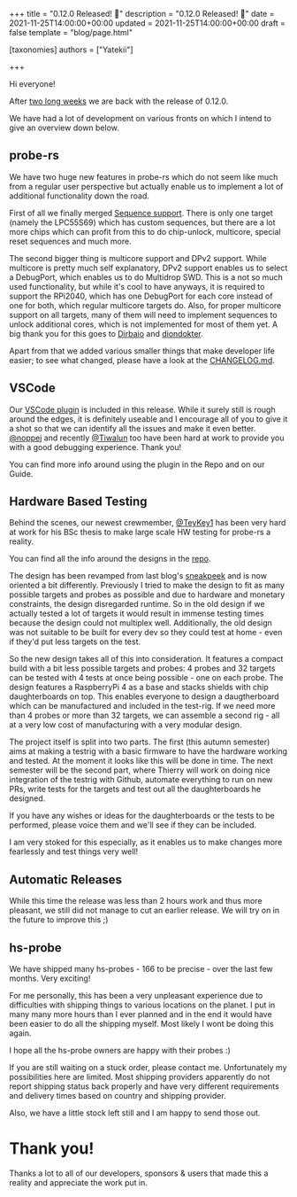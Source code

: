 +++
title = "0.12.0 Released! 🎉"
description = "0.12.0 Released! 🎉"
date = 2021-11-25T14:00:00+00:00
updated = 2021-11-25T14:00:00+00:00
draft = false
template = "blog/page.html"

[taxonomies]
authors = ["Yatekii"]

+++

Hi everyone!

After [two long weeks](/blog/release-0-11-0/#automatic-releases) we are back with the release of 0.12.0.

We have had a lot of development on various fronts on which I intend to give an overview down below.

## probe-rs

We have two huge new features in probe-rs which do not seem like much from a regular user perspective but actually enable us to implement a lot of additional functionality down the road.

First of all we finally merged [Sequence support](/blog/release-0-11-0/#debug-sequences). There is only one target (namely the LPC55S69) which has custom sequences, but there are a lot more chips which can profit from this to do chip-unlock, multicore, special reset sequences and much more.

The second bigger thing is multicore support and DPv2 support. While multicore is pretty much self explanatory, DPv2 support enables us to select a DebugPort, which enables us to do Multidrop SWD. This is a not so much used functionality, but while it's cool to have anyways, it is required to support the RPi2040, which has one DebugPort for each core instead of one for both, which regular multicore targets do.
Also, for proper multicore support on all targets, many of them will need to implement sequences to unlock additional cores, which is not implemented for most of them yet.
A big thank you for this goes to [Dirbaio](https://github.com/Dirbaio) and [diondokter](https://github.com/diondokter).

Apart from that we added various smaller things that make developer life easier; to see what changed, please have a look at the [CHANGELOG.md](https://github.com/probe-rs/probe-rs/blob/master/CHANGELOG.md).

## VSCode

Our [VSCode plugin](https://github.com/probe-rs/vscode) is included in this release. While it surely still is rough around the edges, it is definitely useable and I encourage all of you to give it a shot so that we can identify all the issues and make it even better. [@noppej](https://github.com/noppej) and recently [@Tiwalun](https://github.com/Tiwalun) too have been hard at work to provide you with a good debugging experience. Thank you!

You can find more info around using the plugin in the Repo and on our Guide.

## Hardware Based Testing

Behind the scenes, our newest crewmember, [@TeyKey1](https://github.com/TeyKey1) has been very hard at work for his BSc thesis to make large scale HW testing for probe-rs a reality.

You can find all the info around the designs in the [repo](https://github.com/probe-rs/hive).

The design has been revamped from last blog's [sneakpeek](/blog/release-0-11-0/#hardware-based-testing) and is now oriented a bit differently. Previously I tried to make the design to fit as many possible targets and probes as possible and due to hardware and monetary constraints, the design disregarded runtime. So in the old design if we actually tested a lot of targets it would result in immense testing times because the design could not multiplex well. Additionally, the old design was not suitable to be built for every dev so they could test at home - even if they'd put less targets on the test.

So the new design takes all of this into consideration. It features a compact build with a bit less possible targets and probes: 4 probes and 32 targets can be tested with 4 tests at once being possible - one on each probe. The design features a RaspberryPi 4 as a base and stacks shields with chip daughterboards on top.
This enables everyone to design a daugtherboard which can be manufactured and included in the test-rig. If we need more than 4 probes or more than 32 targets, we can assemble a second rig - all at a very low cost of manufacturing with a very modular design.

The project itself is split into two parts. The first (this autumn semester) aims at making a testrig with a basic firmware to have the hardware working and tested. At the moment it looks like this will be done in time.
The next semester will be the second part, where Thierry will work on doing nice integration of the testrig with Github, automate everything to run on new PRs, write tests for the targets and test out all the daughterboards he designed.

If you have any wishes or ideas for the daughterboards or the tests to be performed, please voice them and we'll see if they can be included.

I am very stoked for this especially, as it enables us to make changes more fearlessly and test things very well!

## Automatic Releases

While this time the release was less than 2 hours work and thus more pleasant, we still did not manage to cut an earlier release. We will try on in the future to improve this ;)

## hs-probe

We have shipped many hs-probes - 166 to be precise - over the last few months. Very exciting!

For me personally, this has been a very unpleasant experience due to difficulties with shipping things to various locations on the planet. I put in many many more hours than I ever planned and in the end it would have been easier to do all the shipping myself.
Most likely I wont be doing this again.

I hope all the hs-probe owners are happy with their probes :)

If you are still waiting on a stuck order, please contact me. Unfortunately my possibilities here are limited. Most shipping providers apparently do not report shipping status back properly and have very different requirements and delivery times based on country and shipping provider.

Also, we have a little stock left still and I am happy to send those out.

# Thank you!

Thanks a lot to all of our developers, sponsors & users that made this a reality and appreciate the work put in.
